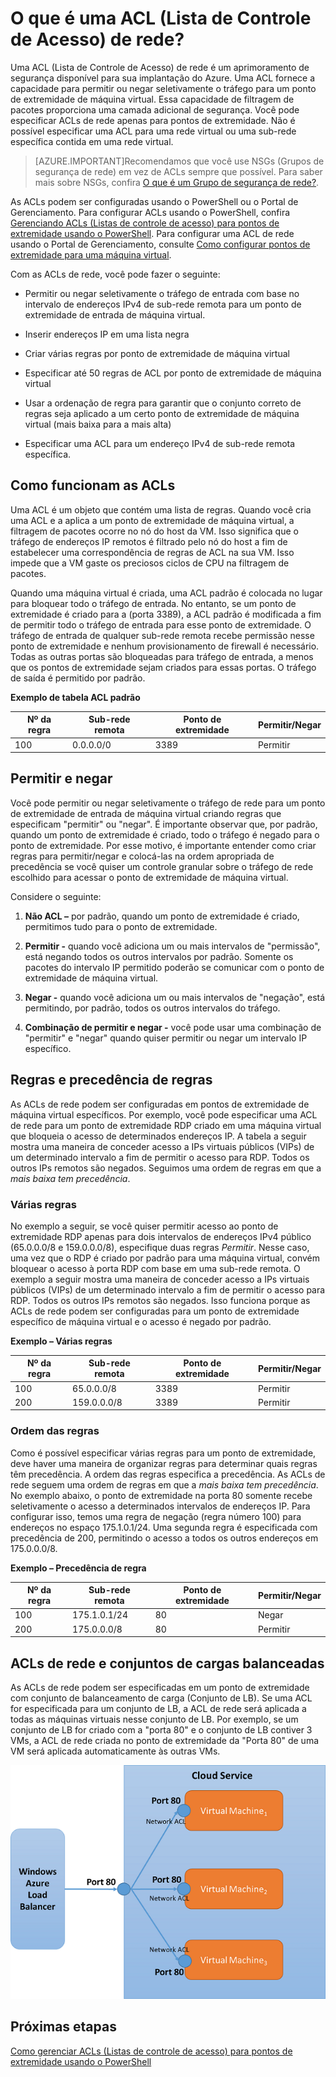 <properties 
   pageTitle="O que é uma ACL (Lista de Controle de Acesso) de rede?"
   description="Saiba mais sobre ACLs."
   services="virtual-network"
   documentationCenter="na"
   authors="telmosampaio"
   manager="carolz"
   editor="tysonn" />
<tags 
   ms.service="virtual-network"
   ms.devlang="na"
   ms.topic="article"
   ms.tgt_pltfrm="na"
   ms.workload="infrastructure-services"
   ms.date="06/08/2015"
   ms.author="telmos" />

# O que é uma ACL (Lista de Controle de Acesso) de rede?

Uma ACL (Lista de Controle de Acesso) de rede é um aprimoramento de segurança disponível para sua implantação do Azure. Uma ACL fornece a capacidade para permitir ou negar seletivamente o tráfego para um ponto de extremidade de máquina virtual. Essa capacidade de filtragem de pacotes proporciona uma camada adicional de segurança. Você pode especificar ACLs de rede apenas para pontos de extremidade. Não é possível especificar uma ACL para uma rede virtual ou uma sub-rede específica contida em uma rede virtual.

> [AZURE.IMPORTANT]Recomendamos que você use NSGs (Grupos de segurança de rede) em vez de ACLs sempre que possível. Para saber mais sobre NSGs, confira [O que é um Grupo de segurança de rede?](../virtual-networks-nsg).

As ACLs podem ser configuradas usando o PowerShell ou o Portal de Gerenciamento. Para configurar ACLs usando o PowerShell, confira [Gerenciando ACLs (Listas de controle de acesso) para pontos de extremidade usando o PowerShell](https://msdn.microsoft.com/library/azure/dn376543.aspx). Para configurar uma ACL de rede usando o Portal de Gerenciamento, consulte [Como configurar pontos de extremidade para uma máquina virtual](../virtual-machines-set-up-endpoints/).

Com as ACLs de rede, você pode fazer o seguinte:

- Permitir ou negar seletivamente o tráfego de entrada com base no intervalo de endereços IPv4 de sub-rede remota para um ponto de extremidade de entrada de máquina virtual.

- Inserir endereços IP em uma lista negra

- Criar várias regras por ponto de extremidade de máquina virtual

- Especificar até 50 regras de ACL por ponto de extremidade de máquina virtual

- Usar a ordenação de regra para garantir que o conjunto correto de regras seja aplicado a um certo ponto de extremidade de máquina virtual (mais baixa para a mais alta)

- Especificar uma ACL para um endereço IPv4 de sub-rede remota específica.

## Como funcionam as ACLs

Uma ACL é um objeto que contém uma lista de regras. Quando você cria uma ACL e a aplica a um ponto de extremidade de máquina virtual, a filtragem de pacotes ocorre no nó do host da VM. Isso significa que o tráfego de endereços IP remotos é filtrado pelo nó do host a fim de estabelecer uma correspondência de regras de ACL na sua VM. Isso impede que a VM gaste os preciosos ciclos de CPU na filtragem de pacotes.

Quando uma máquina virtual é criada, uma ACL padrão é colocada no lugar para bloquear todo o tráfego de entrada. No entanto, se um ponto de extremidade é criado para a (porta 3389), a ACL padrão é modificada a fim de permitir todo o tráfego de entrada para esse ponto de extremidade. O tráfego de entrada de qualquer sub-rede remota recebe permissão nesse ponto de extremidade e nenhum provisionamento de firewall é necessário. Todas as outras portas são bloqueadas para tráfego de entrada, a menos que os pontos de extremidade sejam criados para essas portas. O tráfego de saída é permitido por padrão.

**Exemplo de tabela ACL padrão**

| **Nº da regra** | **Sub-rede remota** | **Ponto de extremidade** | **Permitir/Negar** |
|--------|---------------|----------|-------------|
| 100 | 0.0.0.0/0 | 3389 | Permitir |

## Permitir e negar

Você pode permitir ou negar seletivamente o tráfego de rede para um ponto de extremidade de entrada de máquina virtual criando regras que especificam "permitir" ou "negar". É importante observar que, por padrão, quando um ponto de extremidade é criado, todo o tráfego é negado para o ponto de extremidade. Por esse motivo, é importante entender como criar regras para permitir/negar e colocá-las na ordem apropriada de precedência se você quiser um controle granular sobre o tráfego de rede escolhido para acessar o ponto de extremidade de máquina virtual.

Considere o seguinte:

1. **Não ACL –** por padrão, quando um ponto de extremidade é criado, permitimos tudo para o ponto de extremidade.

1. **Permitir -** quando você adiciona um ou mais intervalos de "permissão", está negando todos os outros intervalos por padrão. Somente os pacotes do intervalo IP permitido poderão se comunicar com o ponto de extremidade de máquina virtual.

1. **Negar -** quando você adiciona um ou mais intervalos de "negação", está permitindo, por padrão, todos os outros intervalos do tráfego.

1. **Combinação de permitir e negar -** você pode usar uma combinação de "permitir" e "negar" quando quiser permitir ou negar um intervalo IP específico.

## Regras e precedência de regras

As ACLs de rede podem ser configuradas em pontos de extremidade de máquina virtual específicos. Por exemplo, você pode especificar uma ACL de rede para um ponto de extremidade RDP criado em uma máquina virtual que bloqueia o acesso de determinados endereços IP. A tabela a seguir mostra uma maneira de conceder acesso a IPs virtuais públicos (VIPs) de um determinado intervalo a fim de permitir o acesso para RDP. Todos os outros IPs remotos são negados. Seguimos uma ordem de regras em que a *mais baixa tem precedência*.

### Várias regras

No exemplo a seguir, se você quiser permitir acesso ao ponto de extremidade RDP apenas para dois intervalos de endereços IPv4 público (65.0.0.0/8 e 159.0.0.0/8), especifique duas regras *Permitir*. Nesse caso, uma vez que o RDP é criado por padrão para uma máquina virtual, convém bloquear o acesso à porta RDP com base em uma sub-rede remota. O exemplo a seguir mostra uma maneira de conceder acesso a IPs virtuais públicos (VIPs) de um determinado intervalo a fim de permitir o acesso para RDP. Todos os outros IPs remotos são negados. Isso funciona porque as ACLs de rede podem ser configuradas para um ponto de extremidade específico de máquina virtual e o acesso é negado por padrão.

**Exemplo – Várias regras**

| **Nº da regra** | **Sub-rede remota** | **Ponto de extremidade** | **Permitir/Negar** |
|--------|---------------|----------|-------------|
| 100 | 65.0.0.0/8 | 3389 | Permitir |
| 200 | 159.0.0.0/8 | 3389 | Permitir |

### Ordem das regras

Como é possível especificar várias regras para um ponto de extremidade, deve haver uma maneira de organizar regras para determinar quais regras têm precedência. A ordem das regras especifica a precedência. As ACLs de rede seguem uma ordem de regras em que a *mais baixa tem precedência*. No exemplo abaixo, o ponto de extremidade na porta 80 somente recebe seletivamente o acesso a determinados intervalos de endereços IP. Para configurar isso, temos uma regra de negação (regra número 100) para endereços no espaço 175.1.0.1/24. Uma segunda regra é especificada com precedência de 200, permitindo o acesso a todos os outros endereços em 175.0.0.0/8.

**Exemplo – Precedência de regra**

| **Nº da regra** | **Sub-rede remota** | **Ponto de extremidade** | **Permitir/Negar** |
|--------|---------------|----------|-------------|
| 100 | 175.1.0.1/24 | 80 | Negar |
| 200 | 175.0.0.0/8 | 80 | Permitir |

## ACLs de rede e conjuntos de cargas balanceadas

As ACLs de rede podem ser especificadas em um ponto de extremidade com conjunto de balanceamento de carga (Conjunto de LB). Se uma ACL for especificada para um conjunto de LB, a ACL de rede será aplicada a todas as máquinas virtuais nesse conjunto de LB. Por exemplo, se um conjunto de LB for criado com a "porta 80" e o conjunto de LB contiver 3 VMs, a ACL de rede criada no ponto de extremidade da "Porta 80" de uma VM será aplicada automaticamente às outras VMs.

![ACLs de rede e conjuntos de cargas balanceadas](./media/virtual-networks-acl/IC674733.png)

## Próximas etapas

[Como gerenciar ACLs (Listas de controle de acesso) para pontos de extremidade usando o PowerShell](../virtual-networks-acl-powershell)

<!---HONumber=July15_HO4-->